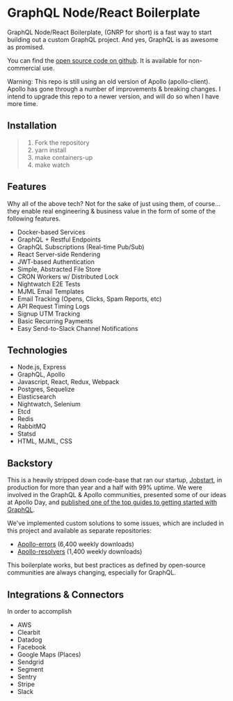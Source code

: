 # GraphQL Node/React Boilerplate

GraphQL Node/React Boilerplate, (GNRP for short) is a fast way to start building out a custom GraphQL project. And yes, GraphQL is as awesome as promised.

You can find the [open source code on github](https://github.com/ztratar/graphql-node-react-boilerplate). It is available for non-commercial use.

Warning: This repo is still using an old version of Apollo (apollo-client). Apollo has gone through a number of improvements & breaking changes. I intend to upgrade this repo to a newer version, and will do so when I have more time.

## Installation

> 1. Fork the repository
> 2. yarn install
> 3. make containers-up
> 4. make watch

## Features

Why all of the above tech? Not for the sake of just using them, of course... they enable real engineering & business value in the form of some of the following features.

- Docker-based Services
- GraphQL + Restful Endpoints
- GraphQL Subscriptions (Real-time Pub/Sub)
- React Server-side Rendering
- JWT-based Authentication
- Simple, Abstracted File Store
- CRON Workers w/ Distributed Lock
- Nightwatch E2E Tests
- MJML Email Templates
- Email Tracking (Opens, Clicks, Spam Reports, etc)
- API Request Timing Logs
- Signup UTM Tracking
- Basic Recurring Payments
- Easy Send-to-Slack Channel Notifications

## Technologies

- Node.js, Express
- GraphQL, Apollo
- Javascript, React, Redux, Webpack
- Postgres, Sequelize
- Elasticsearch
- Nightwatch, Selenium
- Etcd
- Redis
- RabbitMQ
- Statsd
- HTML, MJML, CSS

## Backstory

This is a heavily stripped down code-base that ran our startup, [Jobstart](https://www.jobstart.com), in production for more than year and a half with 99% uptime. We were involved in the GraphQL & Apollo communities, presented some of our ideas at Apollo Day, and [published one of the top guides to getting started with GraphQL]([https://www.jobstart.com/posts/graphql-tutorial-getting-started](https://www.jobstart.com/posts/graphql-tutorial-getting-started)).

We've implemented custom solutions to some issues, which are included in this project and available as separate repositories:

- [Apollo-errors]([https://github.com/thebigredgeek/apollo-errors](https://github.com/thebigredgeek/apollo-errors)) (6,400 weekly downloads)
- [Apollo-resolvers]([https://github.com/thebigredgeek/apollo-resolvers](https://github.com/thebigredgeek/apollo-resolvers)) (1,400 weekly downloads)

This boilerplate works, but best practices as defined by open-source communities are always changing, especially for GraphQL.

## Integrations & Connectors

In order to accomplish 

- AWS
- Clearbit
- Datadog
- Facebook
- Google Maps (Places)
- Sendgrid
- Segment
- Sentry
- Stripe
- Slack
